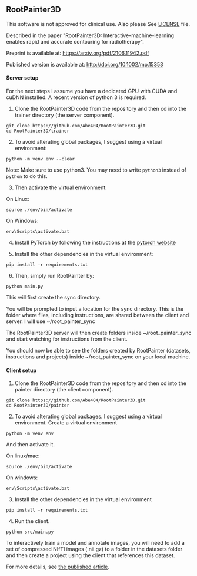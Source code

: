 ## RootPainter3D

This software is not approved for clinical use. Also please See [LICENSE](https://github.com/Abe404/RootPainter3D/blob/master/LICENSE) file.

Described in the paper "RootPainter3D: Interactive-machine-learning enables rapid and accurate contouring for radiotherapy".

Preprint is available at: https://arxiv.org/pdf/2106.11942.pdf

Published version is available at: http://doi.org/10.1002/mp.15353 

#### Server setup 

For the next steps I assume you have a dedicated GPU with CUDA and cuDNN installed. A recent version of python 3 is required.

1. Clone the RootPainter3D code from the repository and then cd into the trainer directory (the server component).
```
git clone https://github.com/Abe404/RootPainter3D.git
cd RootPainter3D/trainer
```

2. To avoid alterating global packages, I suggest using a virtual environment:
```
python -m venv env --clear
```

Note: Make sure to use python3. You may need to write `python3` instead of `python` to do this.

3. Then activate the virtual environment:

On Linux:
```
source ./env/bin/activate
```

On Windows:
```
env\Scripts\activate.bat
```

4. Install PyTorch by following the instructions at the [pytorch website](https://pytorch.org/get-started/locally/)

5. Install the other dependencies in the virtual environment:
```
pip install -r requirements.txt
```

6. Then, simply run RootPainter by:
```
python main.py
```

This will first create the sync directory. 

You will be prompted to input a location for the sync directory. This is the folder where files, including instructions, are shared between the client and server. I will use ~/root_painter_sync

The RootPainter3D server will then create folders inside ~/root_painter_sync and start watching for instructions from the client.

You should now be able to see the folders created by RootPainter (datasets, instructions and projects) inside ~/root_painter_sync on your local machine.

#### Client setup

1. Clone the RootPainter3D code from the repository and then cd into the painter directory (the client component).
```
git clone https://github.com/Abe404/RootPainter3D.git
cd RootPainter3D/painter
```

2. To avoid alterating global packages. I suggest using a virtual environment. Create a virtual environment 
```
python -m venv env
```

And then activate it.

On linux/mac:
```
source ./env/bin/activate
```

On windows:
```
env\Scripts\activate.bat
```

3. Install the other dependencies in the virtual environment
```
pip install -r requirements.txt
```

4. Run the client.
```
python src/main.py
```

To interactively train a model and annotate images, you will need to add a set of compressed NIfTI images (.nii.gz) to a folder in the datasets folder and then create a project using the client that references this dataset.

For more details, see [the published article](http://doi.org/10.1002/mp.15353).
